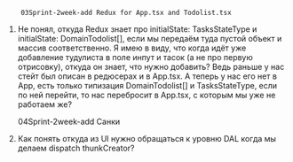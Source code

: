         03Sprint-2week-add Redux for App.tsx and Todolist.tsx

1. Не понял, откуда Redux знает про initialState: TasksStateType и initialState: DomainTodolist[], если мы передаём туда пустой объект и массив соответственно. Я имею в виду, что когда идёт уже добавление тудулиста в поле инпут и тасок (а не про первую отрисовку), откуда он знает, что нужно добавить? Ведь раньше у нас стейт был описан в редюсерах и в App.tsx. А теперь у нас его нет в App, есть только типизация DomainTodolist[] и TasksStateType, если по ней перейти, то нас перебросит в App.tsx, с которым мы уже не работаем же?

   04Sprint-2week-add Санки

2. Как понять откуда из UI нужно обращаться к уровню DAL когда мы делаем dispatch thunkCreator?
